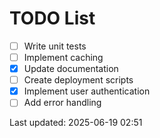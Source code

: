 # TODO List

- [ ] Write unit tests
- [ ] Implement caching
- [x] Update documentation
- [ ] Create deployment scripts
- [x] Implement user authentication
- [ ] Add error handling

Last updated: 2025-06-19 02:51
